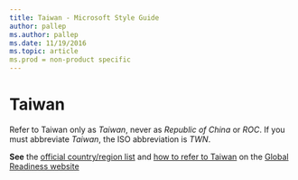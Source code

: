 ```yaml
---
title: Taiwan - Microsoft Style Guide
author: pallep
ms.author: pallep
ms.date: 11/19/2016
ms.topic: article
ms.prod = non-product specific
---
```


# Taiwan

Refer to Taiwan only as *Taiwan*, never as *Republic of China* or *ROC*. If you must abbreviate *Taiwan*, the ISO abbreviation is *TWN*.

**See** the [official country/region list](https://microsoft.sharepoint.com/teams/celaGlobalReadiness/Lists/CountryRegion/CountryRegionList.aspx "Official country/region list on GPWeb") and [how to refer to Taiwan](https://microsoft.sharepoint.com/teams/celaGlobalReadiness/KBLibrary/1001.docx?web=1) on the [Global Readiness website](https://microsoft.sharepoint.com/teams/celaGlobalReadiness/Pages/Home.aspx)
